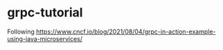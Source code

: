 # grpc-tutorial

Following https://www.cncf.io/blog/2021/08/04/grpc-in-action-example-using-java-microservices/
